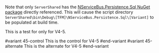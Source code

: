 Note that only `ServerShared` has the [NServiceBus.Persistence.Sql NuGet package](https://www.nuget.org/packages/NServiceBus.Persistence.Sql) directly referenced. This will cause the script directory `ServerShared\bin\Debug\[TFM]\NServiceBus.Persistence.Sql\[Variant]` to be populated at build time.

This is a test for only for V4-5.

#variant 45-control
This is the control for V4-5
#end-variant
#variant 45-alternate
This is the alternate for V4-5
#end-variant
